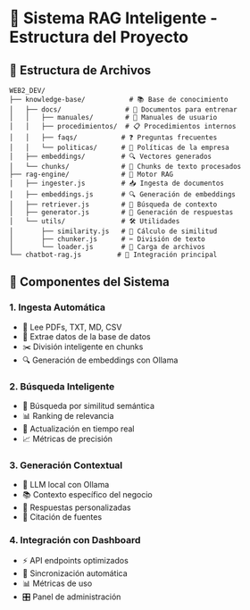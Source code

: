 # 🧠 Sistema RAG Inteligente - Estructura del Proyecto

## 📁 Estructura de Archivos
```
WEB2_DEV/
├── knowledge-base/           # 📚 Base de conocimiento
│   ├── docs/                # 📄 Documentos para entrenar
│   │   ├── manuales/        # 📖 Manuales de usuario
│   │   ├── procedimientos/  # 📋 Procedimientos internos
│   │   ├── faqs/           # ❓ Preguntas frecuentes
│   │   └── politicas/      # 📜 Políticas de la empresa
│   ├── embeddings/         # 🔍 Vectores generados
│   └── chunks/             # 📄 Chunks de texto procesados
├── rag-engine/             # 🤖 Motor RAG
│   ├── ingester.js         # 📥 Ingesta de documentos
│   ├── embeddings.js       # 🔍 Generación de embeddings
│   ├── retriever.js        # 🎯 Búsqueda de contexto
│   ├── generator.js        # 💬 Generación de respuestas
│   └── utils/              # 🛠️ Utilidades
│       ├── similarity.js   # 📐 Cálculo de similitud
│       ├── chunker.js      # ✂️ División de texto
│       └── loader.js       # 📂 Carga de archivos
└── chatbot-rag.js         # 🧠 Integración principal
```

## 🎯 Componentes del Sistema

### 1. **Ingesta Automática**
- 📄 Lee PDFs, TXT, MD, CSV
- 🔗 Extrae datos de la base de datos
- ✂️ División inteligente en chunks
- 🔍 Generación de embeddings con Ollama

### 2. **Búsqueda Inteligente**
- 🎯 Búsqueda por similitud semántica
- 📊 Ranking de relevancia
- 🔄 Actualización en tiempo real
- 📈 Métricas de precisión

### 3. **Generación Contextual**
- 🤖 LLM local con Ollama
- 📚 Contexto específico del negocio
- 🎨 Respuestas personalizadas
- 📝 Citación de fuentes

### 4. **Integración con Dashboard**
- ⚡ API endpoints optimizados
- 🔄 Sincronización automática
- 📊 Métricas de uso
- 🎛️ Panel de administración
